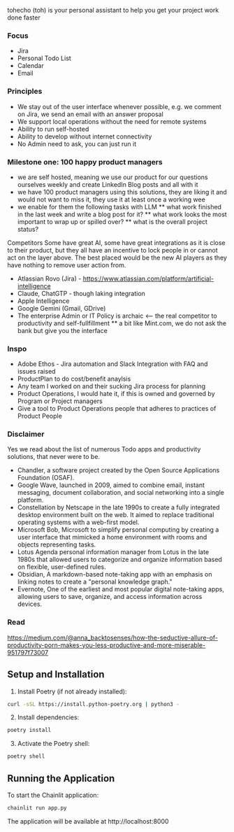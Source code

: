 tohecho (toh) is your personal assistant to help you get your project work done faster

### Focus
* Jira
* Personal Todo List
* Calendar
* Email

### Principles
* We stay out of the user interface whenever possible, e.g. we comment on Jira, we send an email with an answer proposal
* We support local operations without the need for remote systems
* Ability to run self-hosted
* Ability to develop without internet connectivity
* No Admin need to ask, you can just run it


### Milestone one: 100 happy product managers
* we are self hosted, meaning we use our product for our questions ourselves weekly and create LinkedIn Blog posts and all with it
* we have 100 product managers using this solutions, they are liking it and would not want to miss it, they use it at least once a working wee
* we enable for them the following tasks with LLM
** what work finished in the last week and write a blog post for it?
** what work looks the most important to wrap up or spilled over?
** what is the overall project status?

Competitors
Some have great AI, some have great integrations as it is close to their product, but they all have an incentive to lock people in or cannot act on the layer above. The best placed would be the new AI players as they have nothing to remove user action from.

* Atlassian Rovo (Jira) - https://www.atlassian.com/platform/artificial-intelligence
* Claude, ChatGTP - though laking integration
* Apple Intelligence
* Google Gemini (Gmail, GDrive)
* The enterprise Admin or IT Policy is archaic <-- the real competitor to productivity and self-fullfillment
** a bit like Mint.com, we do not ask the bank but give you the interface

### Inspo
* Adobe Ethos - Jira automation and Slack Integration with FAQ and issues raised
* ProductPlan to do cost/benefit anaylsis
* Any team I worked on and their sucking Jira process for planning
* Product Operations, I would hate it, if this is owned and governed by Program or Project managers
* Give a tool to Product Operations people that adheres to practices of Product People


### Disclaimer
Yes we read about the list of numerous Todo apps and productivity solutions, that never were to be.

* Chandler, a software project created by the Open Source Applications Foundation (OSAF).
* Google Wave, launched in 2009, aimed to combine email, instant messaging, document collaboration, and social networking into a single platform.
* Constellation by Netscape in the late 1990s to create a fully integrated desktop environment built on the web. It aimed to replace traditional operating systems with a web-first model.
* Microsoft Bob, Microsoft to simplify personal computing by creating a user interface that mimicked a home environment with rooms and objects representing tasks.
* Lotus Agenda personal information manager from Lotus in the late 1980s that allowed users to categorize and organize information based on flexible, user-defined rules.
* Obsidian, A markdown-based note-taking app with an emphasis on linking notes to create a "personal knowledge graph."
* Evernote, One of the earliest and most popular digital note-taking apps, allowing users to save, organize, and access information across devices.

### Read
https://medium.com/@anna_backtosenses/how-the-seductive-allure-of-productivity-porn-makes-you-less-productive-and-more-miserable-951797f73007

## Setup and Installation

1. Install Poetry (if not already installed):
```bash
curl -sSL https://install.python-poetry.org | python3 -
```

2. Install dependencies:
```bash
poetry install
```

3. Activate the Poetry shell:
```bash
poetry shell
```

## Running the Application

To start the Chainlit application:

```bash
chainlit run app.py
```

The application will be available at http://localhost:8000

